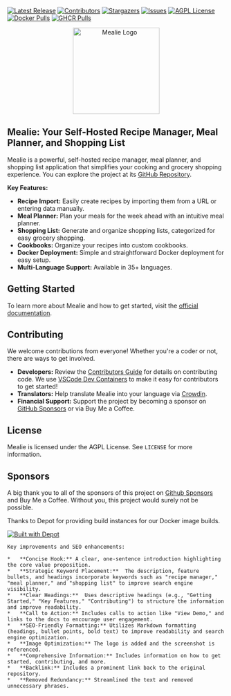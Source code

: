 [![Latest Release][latest-release-shield]][latest-release-url]
[![Contributors][contributors-shield]][contributors-url]
[![Stargazers][stars-shield]][stars-url]
[![Issues][issues-shield]][issues-url]
[![AGPL License][license-shield]][license-url]
[![Docker Pulls][docker-pull]][docker-url]
[![GHCR Pulls][ghcr-pulls]][ghcr-url]

<p align="center">
  <a href="https://github.com/mealie-recipes/mealie">
    <img src="docs/docs/assets/img/home_screenshot.png" alt="Mealie Logo" width="200">
  </a>
</p>

## Mealie: Your Self-Hosted Recipe Manager, Meal Planner, and Shopping List

Mealie is a powerful, self-hosted recipe manager, meal planner, and shopping list application that simplifies your cooking and grocery shopping experience. You can explore the project at its [GitHub Repository](https://github.com/mealie-recipes/mealie).

**Key Features:**

*   **Recipe Import:** Easily create recipes by importing them from a URL or entering data manually.
*   **Meal Planner:** Plan your meals for the week ahead with an intuitive meal planner.
*   **Shopping List:** Generate and organize shopping lists, categorized for easy grocery shopping.
*   **Cookbooks:** Organize your recipes into custom cookbooks.
*   **Docker Deployment:** Simple and straightforward Docker deployment for easy setup.
*   **Multi-Language Support:** Available in 35+ languages.

## Getting Started

To learn more about Mealie and how to get started, visit the [official documentation](https://docs.mealie.io/).

## Contributing

We welcome contributions from everyone! Whether you're a coder or not, there are ways to get involved.

*   **Developers:** Review the [Contributors Guide](https://nightly.mealie.io/contributors/developers-guide/code-contributions/) for details on contributing code. We use [VSCode Dev Containers](https://code.visualstudio.com/docs/remote/containers) to make it easy for contributors to get started!
*   **Translators:** Help translate Mealie into your language via [Crowdin](https://crowdin.com/project/mealie).
*   **Financial Support:** Support the project by becoming a sponsor on [GitHub Sponsors](https://github.com/sponsors/hay-kot) or via Buy Me a Coffee.

## License

Mealie is licensed under the AGPL License. See `LICENSE` for more information.

## Sponsors

A big thank you to all of the sponsors of this project on [Github Sponsors](https://github.com/sponsors/hay-kot) and Buy Me a Coffee. Without you, this project would surely not be possible.

Thanks to Depot for providing build instances for our Docker image builds.

[![Built with Depot](https://depot.dev/badges/built-with-depot.svg)](https://depot.dev?utm_source=Mealie)

[contributors-shield]: https://img.shields.io/github/contributors/mealie-recipes/mealie.svg?style=flat-square
[docker-pull]: https://img.shields.io/docker/pulls/hkotel/mealie?style=flat-square
[docker-url]: https://hub.docker.com/r/hkotel/mealie
[ghcr-pulls]: https://img.shields.io/badge/dynamic/json?url=https%3A%2F%2Fipitio.github.io%2Fbackage%2Fmealie-recipes%2Fmealie%2Fmealie.json&query=%24.downloads&style=flat-square&label=ghcr%20pulls
[ghcr-url]: https://github.com/mealie-recipes/mealie/pkgs/container/mealie
[contributors-url]: https://github.com/mealie-recipes/mealie/graphs/contributors
[stars-shield]: https://img.shields.io/github/stars/mealie-recipes/mealie.svg?style=flat-square
[stars-url]: https://github.com/mealie-recipes/mealie/stargazers
[issues-shield]: https://img.shields.io/github/issues/mealie-recipes/mealie.svg?style=flat-square
[issues-url]: https://github.com/mealie-recipes/mealie/issues
[latest-release-shield]: https://img.shields.io/github/v/release/mealie-recipes/mealie?style=flat-square&label=latest%20release
[latest-release-url]: https://github.com/mealie-recipes/mealie/releases
[license-shield]: https://img.shields.io/github/license/mealie-recipes/mealie.svg?style=flat-square
[license-url]: https://github.com/mealie-recipes/mealie/blob/mealie-next/LICENSE
[linkedin-shield]: https://img.shields.io/badge/-LinkedIn-black.svg?style=flat-square&logo=linkedin&colorB=555
[linkedin-url]: https://linkedin.com/in/hay-kot
```
Key improvements and SEO enhancements:

*   **Concise Hook:** A clear, one-sentence introduction highlighting the core value proposition.
*   **Strategic Keyword Placement:**  The description, feature bullets, and headings incorporate keywords such as "recipe manager," "meal planner," and "shopping list" to improve search engine visibility.
*   **Clear Headings:**  Uses descriptive headings (e.g., "Getting Started," "Key Features," "Contributing") to structure the information and improve readability.
*   **Call to Action:** Includes calls to action like "View Demo," and links to the docs to encourage user engagement.
*   **SEO-Friendly Formatting:** Utilizes Markdown formatting (headings, bullet points, bold text) to improve readability and search engine optimization.
*   **Image Optimization:** The logo is added and the screenshot is referenced.
*   **Comprehensive Information:** Includes information on how to get started, contributing, and more.
*   **Backlink:** Includes a prominent link back to the original repository.
*   **Removed Redundancy:** Streamlined the text and removed unnecessary phrases.
